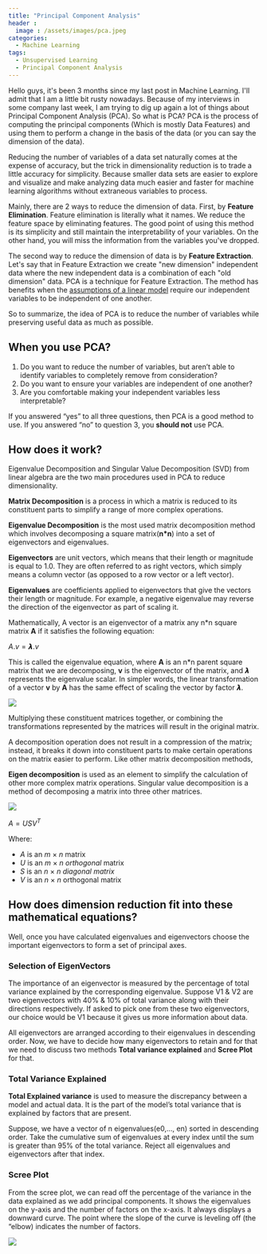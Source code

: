 ```yaml
---
title: "Principal Component Analysis"
header : 
  image : /assets/images/pca.jpeg
categories:
  - Machine Learning
tags:
  - Unsupervised Learning
  - Principal Component Analysis
---
```


Hello guys, it's been 3 months since my last post in Machine Learning. I'll admit that I am a little bit rusty nowadays. Because of my interviews in some company last week, I am trying to dig up again a lot of things about Principal Component Analysis (PCA). So what is PCA? PCA is the process of computing the principal components (Which is mostly Data Features) and using them to perform a change in the basis of the data (or you can say the dimension of the data). 

Reducing the number of variables of a data set naturally comes at the expense of accuracy, but the trick in dimensionality reduction is to trade a little accuracy for simplicity. Because smaller data sets are easier to explore and visualize and make analyzing data much easier and faster for machine learning algorithms without extraneous variables to process.

Mainly, there are 2 ways to reduce the dimension of data. First, by **Feature Elimination**.  Feature elimination is literally what it names. We reduce the feature space by eliminating features. The good point of using this method is its simplicity and still maintain the interpretability of your variables. On the other hand, you will miss the information from the variables you've dropped.

The second way to reduce the dimension of data is by **Feature Extraction**.  Let's say that in Feature Extraction we create "new dimension" independent data where the new independent data is a combination of each "old dimension" data. PCA is a technique for Feature Extraction. The method has benefits when the [assumptions of a linear model](http://people.duke.edu/~rnau/testing.htm) require our independent variables to be independent of one another. 

So to summarize, the idea of PCA is to reduce the number of variables while preserving useful data as much as possible. 

## When you use PCA?

1. Do you want to reduce the number of variables, but aren’t able to identify variables to completely remove from consideration?
2. Do you want to ensure your variables are independent of one another?
3. Are you comfortable making your independent variables less interpretable?

If you answered “yes” to all three questions, then PCA is a good method to use. If you answered “no” to question 3, you **should not** use PCA.

## How does it work?

Eigenvalue Decomposition and Singular Value Decomposition (SVD) from linear algebra are the two main procedures used in PCA to reduce dimensionality. 

**Matrix Decomposition** is a process in which a matrix is reduced to its constituent parts to simplify a range of more complex operations. 

**Eigenvalue Decomposition** is the most used matrix decomposition method which involves decomposing a square matrix(**n\*n**) into a set of eigenvectors and eigenvalues.

**Eigenvectors** are unit vectors, which means that their length or magnitude is equal to 1.0. They are often referred to as right vectors, which simply means a column vector (as opposed to a row vector or a left vector).

**Eigenvalues** are coefficients applied to eigenvectors that give the vectors their length or magnitude. For example, a negative eigenvalue may reverse the direction of the eigenvector as part of scaling it.

Mathematically, A vector is an eigenvector of a matrix any n*n square matrix **A** if it satisfies the following equation:

$A . v =𝞴 . v$

This is called the eigenvalue equation, where **A** is an n*n parent square matrix that we are decomposing, **v** is the eigenvector of the matrix, and 𝞴 represents the eigenvalue scalar. In simpler words, the linear transformation of a vector **v** by **A** has the same effect of scaling the vector by factor 𝞴.

![](https://i.ibb.co/N3fK9rZ/nagesh-pca-6.png)



Multiplying these constituent matrices together, or combining the transformations represented by the matrices will result in the original matrix.

A decomposition operation does not result in a compression of the matrix; instead, it breaks it down into constituent parts to make certain operations on the matrix easier to perform. Like other matrix decomposition methods, 

**Eigen decomposition** is used as an element to simplify the calculation of other more complex matrix operations. Singular value decomposition is a method of decomposing a matrix into three other matrices.

![](https://i.ibb.co/2vPjZvM/nagesh-pca-7.png)

$A= USV^T$

Where:

- *A* is an *m* × *n* matrix
- *U* is an *m* × *n* *orthogonal* matrix
- *S* is an *n* × *n* *diagonal matrix*
- *V* is an *n* × *n* orthogonal matrix

## **How does dimension reduction fit into these mathematical equations?**

Well, once you have calculated eigenvalues and eigenvectors choose the important eigenvectors to form a set of principal axes.

### Selection of EigenVectors

The importance of an eigenvector is measured by the percentage of total variance explained by the corresponding eigenvalue. Suppose V1 & V2 are two eigenvectors with 40% & 10% of total variance along with their directions respectively. If asked to pick one from these two eigenvectors, our choice would be V1 because it gives us more information about data.

All eigenvectors are arranged according to their eigenvalues in descending order. Now, we have to decide how many eigenvectors to retain and for that we need to discuss two methods **Total variance explained** and **Scree Plot** for that.

### Total Variance Explained

**Total Explained variance** is used to measure the discrepancy between a model and actual data. It is the part of the model’s total variance that is explained by factors that are present.

Suppose, we have a vector of n eigenvalues(e0,..., en) sorted in descending order. Take the cumulative sum of eigenvalues at every index until the sum is greater than 95% of the total variance. Reject all eigenvalues and eigenvectors after that index.

### Scree Plot

From the scree plot, we can read off the percentage of the variance in the data explained as we add principal components. It shows the eigenvalues on the y-axis and the number of factors on the x-axis. It always displays a downward curve. The point where the slope of the curve is leveling off (the “elbow) indicates the number of factors.

![](https://i.ibb.co/pdNd9NP/nagesh-pca-8.png)